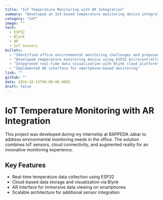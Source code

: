 ```yaml
---
title: "IoT Temperature Monitoring with AR Integration"
summary: "Developed an IoT-based temperature monitoring device integrated with Blynk cloud platform and AR visualization on smartphones for BAPPEDA Jabar office."
category: "IoT"
image: ""
tech:
  - ESP32
  - Blynk
  - AR
  - IoT Sensors
bullets:
  - "Identified office environmental monitoring challenges and proposed IoT solution"
  - "Developed temperature monitoring device using ESP32 microcontroller"
  - "Integrated real-time data visualization with Blynk cloud platform"
  - "Implemented AR interface for smartphone-based monitoring"
link: ""
github: ""
date: 2024-10-15T00:00:00.000Z
draft: false
---
```


# IoT Temperature Monitoring with AR Integration

This project was developed during my internship at BAPPEDA Jabar to address environmental monitoring needs in the office. The solution combines IoT sensors, cloud connectivity, and augmented reality for an innovative monitoring experience.

## Key Features
- Real-time temperature data collection using ESP32
- Cloud-based data storage and visualization via Blynk
- AR interface for immersive data viewing on smartphones
- Scalable architecture for additional sensor integration
